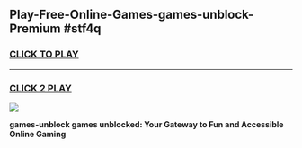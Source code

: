 
## Play-Free-Online-Games-games-unblock-Premium #stf4q
<h3>
<a href="https://premium.freeplayer.one?title=games-unblock&ref=8M">CLICK TO PLAY</a></h3>
<hr>

<h3>
<a href="https://premium.freeplayer.one?title=games-unblock&ref=8M">CLICK 2 PLAY</a>
  
</h3>

<a href="https://premium.freeplayer.one?title=games-unblock&ref=8M"><img src="https://clearcache.store/games.png"></a>


**games-unblock games unblocked: Your Gateway to Fun and Accessible Online Gaming**
